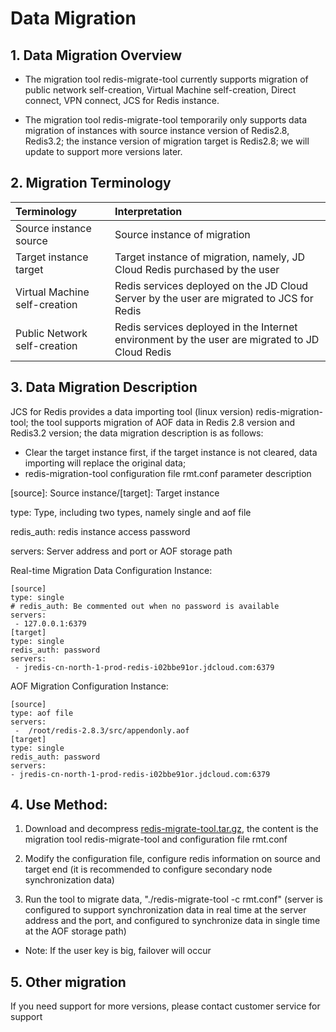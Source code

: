 # Data Migration

## 1. Data Migration Overview

- The migration tool redis-migrate-tool currently supports migration of public network self-creation, Virtual Machine self-creation, Direct connect, VPN connect, JCS for Redis instance.

- The migration tool redis-migrate-tool temporarily only supports data migration of instances with source instance version of Redis2.8, Redis3.2; the instance version of migration target is Redis2.8; we will update to support more versions later.

## 2. Migration Terminology

Terminology|Interpretation
:--|:--
Source instance source|Source instance of migration
Target instance target|Target instance of migration, namely, JD Cloud Redis purchased by the user
Virtual Machine self-creation|Redis services deployed on the JD Cloud Server by the user are migrated to JCS for Redis
Public Network self-creation|Redis services deployed in the Internet environment by the user are migrated to JD Cloud Redis

## 3. Data Migration Description

JCS for Redis provides a data importing tool (linux version) redis-migration-tool; the tool supports migration of AOF data in Redis 2.8 version and Redis3.2 version; the data migration description is as follows:

- Clear the target instance first, if the target instance is not cleared, data importing will replace the original data;
- redis-migration-tool configuration file rmt.conf parameter description

[source]: Source instance/[target]: Target instance

type: Type, including two types, namely single and aof file

redis_auth: redis instance access password

servers: Server address and port or AOF storage path
 
Real-time Migration Data Configuration Instance:
```
[source]
type: single  
# redis_auth: Be commented out when no password is available
servers:
 - 127.0.0.1:6379
[target]
type: single
redis_auth: password
servers:
 - jredis-cn-north-1-prod-redis-i02bbe91or.jdcloud.com:6379
```

 AOF Migration Configuration Instance:
 ```
[source]
type: aof file
servers:
  -  /root/redis-2.8.3/src/appendonly.aof
[target]
type: single
redis_auth: password
servers:
 - jredis-cn-north-1-prod-redis-i02bbe91or.jdcloud.com:6379
```

## 4. Use Method:

1. Download and decompress [redis-migrate-tool.tar.gz](https://img1.jcloudcs.com/cms/4c5a2fc3-1dc5-468c-89d5-7d38dbc1a5c720180910162509.gz), the content is the migration tool redis-migrate-tool and configuration file rmt.conf

2. Modify the configuration file, configure redis information on source and target end (it is recommended to configure secondary node synchronization data)

3. Run the tool to migrate data, "./redis-migrate-tool -c rmt.conf" (server is configured to support synchronization data in real time at the server address and the port, and configured to synchronize data in single time at the AOF storage path)
 
- Note: If the user key is big, failover will occur

## 5. Other migration
If you need support for more versions, please contact customer service for support
